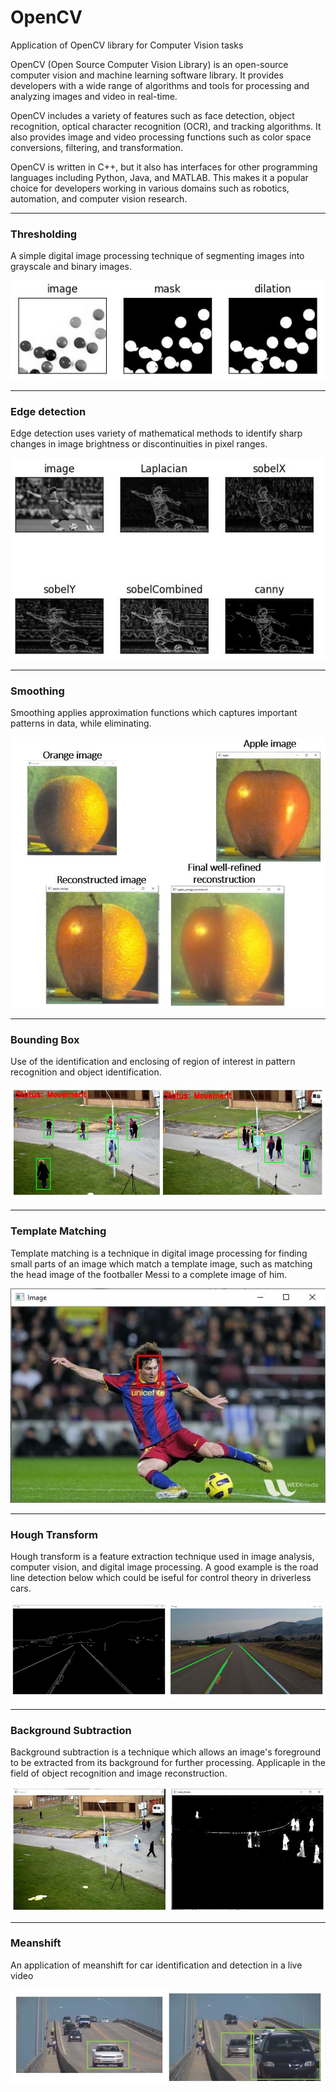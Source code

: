 # OpenCV
Application of OpenCV library for Computer Vision tasks

OpenCV (Open Source Computer Vision Library) is an open-source computer vision and machine learning software library. It provides developers with a wide range of algorithms and tools for processing and analyzing images and video in real-time.

OpenCV includes a variety of features such as face detection, object recognition, optical character recognition (OCR), and tracking algorithms. It also provides image and video processing functions such as color space conversions, filtering, and transformation.

OpenCV is written in C++, but it also has interfaces for other programming languages including Python, Java, and MATLAB. This makes it a popular choice for developers working in various domains such as robotics, automation, and computer vision research.



*** 
### Thresholding
A simple digital image processing technique of segmenting images into grayscale and binary images.

![images1](images/44_thresholding_and_dilation.JPG)

***
### Edge detection
Edge detection uses variety of mathematical methods to identify sharp changes in image brightness or discontinuities in pixel ranges.

![images2](images/60_edges.JPG)

***
### Smoothing
Smoothing applies approximation functions which captures important patterns in data, while eliminating.

![images3](images/60_smoothing.JPG)

***
### Bounding Box
Use of the identification and enclosing of region of interest in pattern recognition and object identification.

![images4](images/75_bounding_box.JPG)

***
### Template Matching
Template matching is a technique in digital image processing for finding small parts of an image which match a template image, such as matching the head image of the footballer Messi to a complete image of him.

![images5](images/84_template_matching.JPG)

***
### Hough Transform
Hough transform is a feature extraction technique used in image analysis, computer vision, and digital image processing. A good example is the road line detection below which could be iseful for control theory in driverless cars.

![images6](images/87_hough_transform.JPG)

***
### Background Subtraction
Background subtraction is a technique which allows an image's foreground to be extracted from its background for further processing. Applicaple in the field of object recognition and image reconstruction.

![images7](images/105_background_subtraction.JPG)

***
### Meanshift
An application of meanshift for car identification and detection in a live video 

![images8](images/106_meanshift.JPG)



